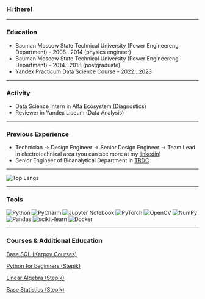 ### Hi there!
_______
### Education
- Bauman Moscow State Technical University (Power Engineereng Department) - 2008...2014 (physics engineer)
- Bauman Moscow State Technical University (Power Engineereng Department) - 2014...2018 (postgraduate)
- Yandex Practicum Data Science Course - 2022...2023
_______
### Activity
- Data Science Intern in Alfa Ecosystem (Diagnostics)
- Reviewer in Yandex Liceum (Data Analysis)
_______
### Previous Experience
- Technician → Design Engineer → Senior Design Engineer → Team Lead in electrotechnical area (you can see more at my [linkedin](https://www.linkedin.com/in/fedor-konovalenko/))
- Senior Engineer of Bioanalytical Department in [TRDC](https://en.trdc.com/)


________

![Top Langs](https://github-readme-stats.vercel.app/api/top-langs/?username=fedor-konovalenko&hide_progress=true&layout=compact&theme=swift)
_____
### Tools
![Python](https://img.shields.io/badge/python-white?style=for-the-badge&logo=python&logoColor=black)
![PyCharm](https://img.shields.io/badge/pycharm-white?style=for-the-badge&logo=pycharm&logoColor=black)
![Jupyter Notebook](https://img.shields.io/badge/jupyter-white?style=for-the-badge&logo=jupyter&logoColor=black)
![PyTorch](https://img.shields.io/badge/pytorch-white?style=for-the-badge&logo=pytorch&logoColor=black)
![OpenCV](https://img.shields.io/badge/opencv-white?style=for-the-badge&logo=opencv&logoColor=black)
![NumPy](https://img.shields.io/badge/numpy-white?style=for-the-badge&logo=numpy&logoColor=black)
![Pandas](https://img.shields.io/badge/pandas-white?style=for-the-badge&logo=pandas&logoColor=black)
![scikit-learn](https://img.shields.io/badge/scikit--learn-white?style=for-the-badge&logo=scikit-learn&logoColor=black)
![Docker](https://img.shields.io/badge/docker-white?style=for-the-badge&logo=docker&logoColor=black)

_______
### Courses & Additional Education

[Base SQL (Karpov Courses)](https://lab.karpov.courses/learning/152/)

[Python for beginners (Stepik)](https://stepik.org/cert/1886853?auth=login)

[Linear Algebra (Stepik)](https://stepik.org/cert/2072692?auth=login)

[Base Statistics (Stepik)](https://stepik.org/cert/367862?auth=login)
